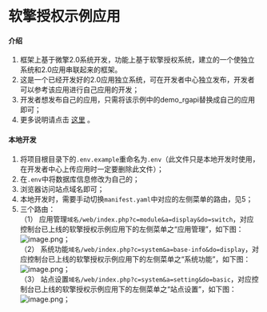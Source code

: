# 软擎授权示例应用

#### 介绍
1. 框架上基于微擎2.0系统开发，功能上基于软擎授权系统，建立的一个使独立系统和2.0应用串联起来的框架。
2. 这是一个已经开发好的2.0应用独立系统，可在开发者中心独立发布，开发者可以参考该应用进行自己应用的开发；
3. 开发者想发布自己的应用，只需将该示例中的demo_rgapi替换成自己的应用即可；
4. 更多说明请点击 [这里](https://wiki.w7.com/document/35/7302) 。

#### 本地开发
1. 将项目根目录下的```.env.example```重命名为```.env```（此文件只是本地开发时使用，在开发者中心上传应用时一定要删除此文件）；
2. 在```.env```中将数据库信息修改为自己的；
3. 浏览器访问站点域名即可；
4. 本地开发时，需要手动切换```manifest.yaml```中对应的左侧菜单的路由，见5；
5. 三个路由：
<br>（1） 应用管理```域名/web/index.php?c=module&a=display&do=switch```，对应控制台已上线的软擎授权示例应用下的左侧菜单之“应用管理”，如下图：<br>
   ![image.png](https://rangine-1251470023.cos.ap-shanghai.myqcloud.com/document/S1JjDJb6Kry4y04jj4jhyjj664CpPjPn.png)；
<br>（2） 系统功能```域名/web/index.php?c=system&a=base-info&do=display```，对应控制台已上线的软擎授权示例应用下的左侧菜单之“系统功能”，如下图：<br>
   ![image.png](https://rangine-1251470023.cos.ap-shanghai.myqcloud.com/document/PGdQGglgngdl4bA5eC54NqCegQwc1YEG.png)；
<br>（3） 站点设置```域名/web/index.php?c=system&a=setting&do=basic```，对应控制台已上线的软擎授权示例应用下的左侧菜单之“站点设置”，如下图：<br>
   ![image.png](https://rangine-1251470023.cos.ap-shanghai.myqcloud.com/document/RVVffMq56hsq365CHc553Z45mH5ZcTcf.png)；
